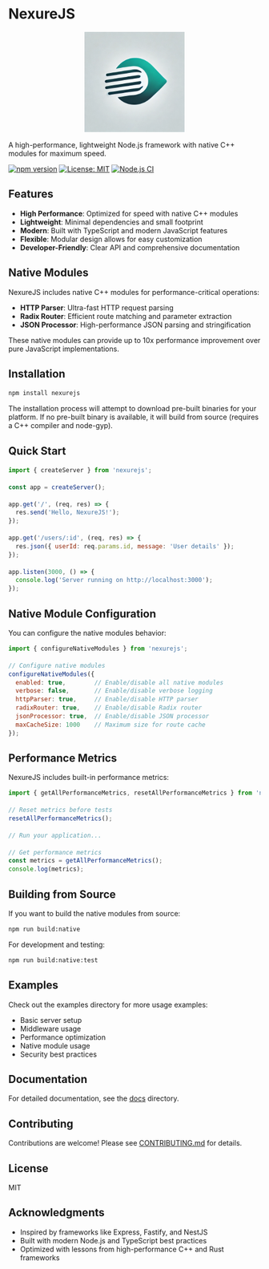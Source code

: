 # NexureJS

<p align="center">
  <img src="assets/images/nexurejs-logo.png" alt="NexureJS Logo" width="200" height="200">
</p>

A high-performance, lightweight Node.js framework with native C++ modules for maximum speed.

[![npm version](https://img.shields.io/npm/v/nexurejs.svg)](https://www.npmjs.com/package/nexurejs)
[![License: MIT](https://img.shields.io/badge/License-MIT-blue.svg)](https://opensource.org/licenses/MIT)
[![Node.js CI](https://github.com/yourusername/nexurejs/actions/workflows/node.js.yml/badge.svg)](https://github.com/yourusername/nexurejs/actions/workflows/node.js.yml)

## Features

- **High Performance**: Optimized for speed with native C++ modules
- **Lightweight**: Minimal dependencies and small footprint
- **Modern**: Built with TypeScript and modern JavaScript features
- **Flexible**: Modular design allows for easy customization
- **Developer-Friendly**: Clear API and comprehensive documentation

## Native Modules

NexureJS includes native C++ modules for performance-critical operations:

- **HTTP Parser**: Ultra-fast HTTP request parsing
- **Radix Router**: Efficient route matching and parameter extraction
- **JSON Processor**: High-performance JSON parsing and stringification

These native modules can provide up to 10x performance improvement over pure JavaScript implementations.

## Installation

```bash
npm install nexurejs
```

The installation process will attempt to download pre-built binaries for your platform. If no pre-built binary is available, it will build from source (requires a C++ compiler and node-gyp).

## Quick Start

```javascript
import { createServer } from 'nexurejs';

const app = createServer();

app.get('/', (req, res) => {
  res.send('Hello, NexureJS!');
});

app.get('/users/:id', (req, res) => {
  res.json({ userId: req.params.id, message: 'User details' });
});

app.listen(3000, () => {
  console.log('Server running on http://localhost:3000');
});
```

## Native Module Configuration

You can configure the native modules behavior:

```javascript
import { configureNativeModules } from 'nexurejs';

// Configure native modules
configureNativeModules({
  enabled: true,        // Enable/disable all native modules
  verbose: false,       // Enable/disable verbose logging
  httpParser: true,     // Enable/disable HTTP parser
  radixRouter: true,    // Enable/disable Radix router
  jsonProcessor: true,  // Enable/disable JSON processor
  maxCacheSize: 1000    // Maximum size for route cache
});
```

## Performance Metrics

NexureJS includes built-in performance metrics:

```javascript
import { getAllPerformanceMetrics, resetAllPerformanceMetrics } from 'nexurejs';

// Reset metrics before tests
resetAllPerformanceMetrics();

// Run your application...

// Get performance metrics
const metrics = getAllPerformanceMetrics();
console.log(metrics);
```

## Building from Source

If you want to build the native modules from source:

```bash
npm run build:native
```

For development and testing:

```bash
npm run build:native:test
```

## Examples

Check out the examples directory for more usage examples:

- Basic server setup
- Middleware usage
- Performance optimization
- Native module usage
- Security best practices

## Documentation

For detailed documentation, see the [docs](./docs) directory.

## Contributing

Contributions are welcome! Please see [CONTRIBUTING.md](./CONTRIBUTING.md) for details.

## License

MIT

## Acknowledgments

- Inspired by frameworks like Express, Fastify, and NestJS
- Built with modern Node.js and TypeScript best practices
- Optimized with lessons from high-performance C++ and Rust frameworks
